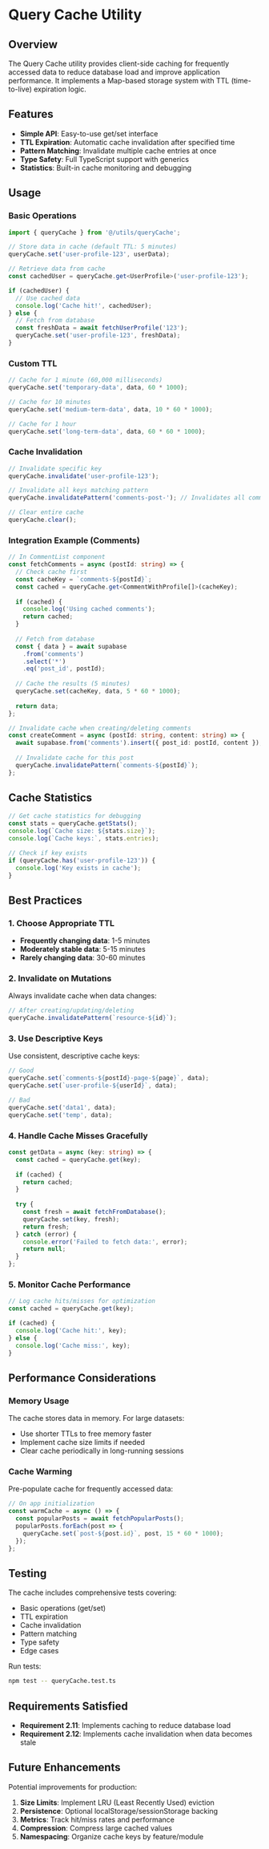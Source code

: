 # Query Cache Utility

## Overview

The Query Cache utility provides client-side caching for frequently accessed data to reduce database load and improve application performance. It implements a Map-based storage system with TTL (time-to-live) expiration logic.

## Features

- **Simple API**: Easy-to-use get/set interface
- **TTL Expiration**: Automatic cache invalidation after specified time
- **Pattern Matching**: Invalidate multiple cache entries at once
- **Type Safety**: Full TypeScript support with generics
- **Statistics**: Built-in cache monitoring and debugging

## Usage

### Basic Operations

```typescript
import { queryCache } from '@/utils/queryCache';

// Store data in cache (default TTL: 5 minutes)
queryCache.set('user-profile-123', userData);

// Retrieve data from cache
const cachedUser = queryCache.get<UserProfile>('user-profile-123');

if (cachedUser) {
  // Use cached data
  console.log('Cache hit!', cachedUser);
} else {
  // Fetch from database
  const freshData = await fetchUserProfile('123');
  queryCache.set('user-profile-123', freshData);
}
```

### Custom TTL

```typescript
// Cache for 1 minute (60,000 milliseconds)
queryCache.set('temporary-data', data, 60 * 1000);

// Cache for 10 minutes
queryCache.set('medium-term-data', data, 10 * 60 * 1000);

// Cache for 1 hour
queryCache.set('long-term-data', data, 60 * 60 * 1000);
```

### Cache Invalidation

```typescript
// Invalidate specific key
queryCache.invalidate('user-profile-123');

// Invalidate all keys matching pattern
queryCache.invalidatePattern('comments-post-'); // Invalidates all comment caches

// Clear entire cache
queryCache.clear();
```

### Integration Example (Comments)

```typescript
// In CommentList component
const fetchComments = async (postId: string) => {
  // Check cache first
  const cacheKey = `comments-${postId}`;
  const cached = queryCache.get<CommentWithProfile[]>(cacheKey);
  
  if (cached) {
    console.log('Using cached comments');
    return cached;
  }
  
  // Fetch from database
  const { data } = await supabase
    .from('comments')
    .select('*')
    .eq('post_id', postId);
  
  // Cache the results (5 minutes)
  queryCache.set(cacheKey, data, 5 * 60 * 1000);
  
  return data;
};

// Invalidate cache when creating/deleting comments
const createComment = async (postId: string, content: string) => {
  await supabase.from('comments').insert({ post_id: postId, content });
  
  // Invalidate cache for this post
  queryCache.invalidatePattern(`comments-${postId}`);
};
```

## Cache Statistics

```typescript
// Get cache statistics for debugging
const stats = queryCache.getStats();
console.log(`Cache size: ${stats.size}`);
console.log(`Cache keys:`, stats.entries);

// Check if key exists
if (queryCache.has('user-profile-123')) {
  console.log('Key exists in cache');
}
```

## Best Practices

### 1. Choose Appropriate TTL

- **Frequently changing data**: 1-5 minutes
- **Moderately stable data**: 5-15 minutes
- **Rarely changing data**: 30-60 minutes

### 2. Invalidate on Mutations

Always invalidate cache when data changes:

```typescript
// After creating/updating/deleting
queryCache.invalidatePattern(`resource-${id}`);
```

### 3. Use Descriptive Keys

Use consistent, descriptive cache keys:

```typescript
// Good
queryCache.set(`comments-${postId}-page-${page}`, data);
queryCache.set(`user-profile-${userId}`, data);

// Bad
queryCache.set('data1', data);
queryCache.set('temp', data);
```

### 4. Handle Cache Misses Gracefully

```typescript
const getData = async (key: string) => {
  const cached = queryCache.get(key);
  
  if (cached) {
    return cached;
  }
  
  try {
    const fresh = await fetchFromDatabase();
    queryCache.set(key, fresh);
    return fresh;
  } catch (error) {
    console.error('Failed to fetch data:', error);
    return null;
  }
};
```

### 5. Monitor Cache Performance

```typescript
// Log cache hits/misses for optimization
const cached = queryCache.get(key);

if (cached) {
  console.log('Cache hit:', key);
} else {
  console.log('Cache miss:', key);
}
```

## Performance Considerations

### Memory Usage

The cache stores data in memory. For large datasets:

- Use shorter TTLs to free memory faster
- Implement cache size limits if needed
- Clear cache periodically in long-running sessions

### Cache Warming

Pre-populate cache for frequently accessed data:

```typescript
// On app initialization
const warmCache = async () => {
  const popularPosts = await fetchPopularPosts();
  popularPosts.forEach(post => {
    queryCache.set(`post-${post.id}`, post, 15 * 60 * 1000);
  });
};
```

## Testing

The cache includes comprehensive tests covering:

- Basic operations (get/set)
- TTL expiration
- Cache invalidation
- Pattern matching
- Type safety
- Edge cases

Run tests:

```bash
npm test -- queryCache.test.ts
```

## Requirements Satisfied

- **Requirement 2.11**: Implements caching to reduce database load
- **Requirement 2.12**: Implements cache invalidation when data becomes stale

## Future Enhancements

Potential improvements for production:

1. **Size Limits**: Implement LRU (Least Recently Used) eviction
2. **Persistence**: Optional localStorage/sessionStorage backing
3. **Metrics**: Track hit/miss rates and performance
4. **Compression**: Compress large cached values
5. **Namespacing**: Organize cache keys by feature/module
